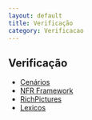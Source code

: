 ```yaml
---
layout: default
title: Verificação
category: Verificacao
---
```


## Verificação
- [Cenários](verif_cenarios.html)
- [NFR Framework](verif_nfr.html)
- [RichPictures](verif_richpicture.html)
- [Lexicos](verif_lexicos.html)
